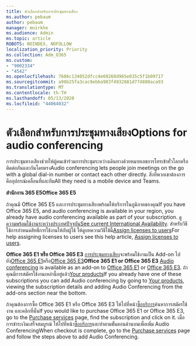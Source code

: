 ```yaml
---
title: ตัวเลือกสําหรับการประชุมทางเสียง
ms.author: pebaum
author: pebaum
manager: mnirkhe
ms.audience: Admin
ms.topic: article
ROBOTS: NOINDEX, NOFOLLOW
localization_priority: Priority
ms.collection: Adm_O365
ms.custom:
- "9002334"
- "4542"
ms.openlocfilehash: 7686c134052dfcc4e69260d965e035c5f1b09717
ms.sourcegitcommit: a98b25fa3cac9ebba983f4932881d774880aca93
ms.translationtype: MT
ms.contentlocale: th-TH
ms.lasthandoff: 05/13/2020
ms.locfileid: "44064032"
---
```

# <a name="options-for-audio-conferencing"></a><span data-ttu-id="d3ff5-102">ตัวเลือกสําหรับการประชุมทางเสียง</span><span class="sxs-lookup"><span data-stu-id="d3ff5-102">Options for audio conferencing</span></span>

<span data-ttu-id="d3ff5-103">การประชุมทางเสียงช่วยให้ผู้คนเข้าร่วมการประชุมระหว่างเดินทางด้วยหมายเลขการโทรเข้าทั่วโลกหรือติดต่อกันและกันโดยตรง</span><span class="sxs-lookup"><span data-stu-id="d3ff5-103">Audio conferencing lets people join meetings on the go with a global dial-in number or contact each other directly.</span></span>  <span data-ttu-id="d3ff5-104">สิ่งที่พวกเขาต้องการคืออุปกรณ์เคลื่อนที่และทีม</span><span class="sxs-lookup"><span data-stu-id="d3ff5-104">All they need is a mobile device and Teams.</span></span>

<span data-ttu-id="d3ff5-105">**สํานักงาน 365 E5**</span><span class="sxs-lookup"><span data-stu-id="d3ff5-105">**Office 365 E5**</span></span>

<span data-ttu-id="d3ff5-106">ถ้าคุณมี Office 365 E5 และการประชุมทางเสียงพร้อมให้บริการในภูมิภาคของคุณ</span><span class="sxs-lookup"><span data-stu-id="d3ff5-106">If you have Office 365 E5, and audio conferencing is available in your region, you already have audio conferencing available as part of your subscription.</span></span>   <span data-ttu-id="d3ff5-107">[ดูความพร้อมใช้งานระหว่างประเทศปัจจุบัน](https://go.microsoft.com/fwlink/p/?LinkID=839556)</span><span class="sxs-lookup"><span data-stu-id="d3ff5-107">[See current International Availability](https://go.microsoft.com/fwlink/p/?LinkID=839556).</span></span>  <span data-ttu-id="d3ff5-108">สําหรับวิธีใช้การกําหนดสิทธิ์การใช้งานให้กับผู้ใช้ ให้ดูบทความวิธีใช้นี้[Assign licenses to users](https://docs.microsoft.com/microsoft-365/admin/manage/assign-licenses-to-users)</span><span class="sxs-lookup"><span data-stu-id="d3ff5-108">For help assigning licenses to users see this help article, [Assign licenses to users](https://docs.microsoft.com/microsoft-365/admin/manage/assign-licenses-to-users).</span></span>

<span data-ttu-id="d3ff5-109">**Office 365 E1 หรือ Office 365 E3** 
 [การประชุมทางเสียง](https://products.office.com/microsoft-teams/online-meeting-solutions#customerstoryregion2)จะพร้อมใช้งานเป็น Add-on ไปยัง[Office 365 E1](https://www.microsoft.com/microsoft-365/business/office-365-enterprise-e1-business-software)หรือ[Office 365 E3](https://www.microsoft.com/microsoft-365/business/office-365-enterprise-e3-business-software)</span><span class="sxs-lookup"><span data-stu-id="d3ff5-109">**Office 365 E1 or Office 365 E3**
[Audio conferencing](https://products.office.com/microsoft-teams/online-meeting-solutions#customerstoryregion2) is available as an add-on to [Office 365 E1](https://www.microsoft.com/microsoft-365/business/office-365-enterprise-e1-business-software) or [Office 365 E3](https://www.microsoft.com/microsoft-365/business/office-365-enterprise-e3-business-software).</span></span>  <span data-ttu-id="d3ff5-110">ถ้าคุณมีการสมัครใช้งานเหล่านี้อยู่แล้ว[Your products](https://go.microsoft.com/fwlink/p/?linkid=842054)</span><span class="sxs-lookup"><span data-stu-id="d3ff5-110">If you already have one of these subscriptions you can add Audio conferencing by going to [Your products](https://go.microsoft.com/fwlink/p/?linkid=842054), viewing the subscription details and adding Audio Conferencing from the add-ons section near the bottom.</span></span>

<span data-ttu-id="d3ff5-111">ถ้าคุณต้องการซื้อ Office 365 E1 หรือ Office 365 E3 ให้ไปที่หน้า[ซื้อบริการ](https://go.microsoft.com/fwlink/p/?linkid=868433)ค้นหาการสมัครใช้งาน และคลิกที่นั้น</span><span class="sxs-lookup"><span data-stu-id="d3ff5-111">If you would like to purchase Office 365 E1 or Office 365 E3, go to the [Purchase services](https://go.microsoft.com/fwlink/p/?linkid=868433) page, find the subscription and click on it.</span></span>  <span data-ttu-id="d3ff5-112">เมื่อการชําระเงินเสร็จสมบูรณ์ ให้ไปที่หน้า[ซื้อบริการ](https://go.microsoft.com/fwlink/p/?linkid=868433)และทําตามขั้นตอนด้านบนเพื่อเพิ่ม Audio Conferencing</span><span class="sxs-lookup"><span data-stu-id="d3ff5-112">When checkout is complete, go to the [Purchase services](https://go.microsoft.com/fwlink/p/?linkid=868433) page and follow the steps above to add Audio Conferencing.</span></span>
